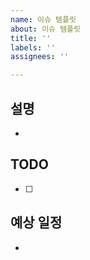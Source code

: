 ```yaml
---
name: 이슈 템플릿
about: 이슈 템플릿
title: ''
labels: ''
assignees: ''

---
```


## 설명
<!-- 진행할 작업을 설명해주세요 -->
- 

## TODO
<!-- 작업을 수행하기 위해 해야할 태스크를 작성해주세요 -->
- [ ] 

## 예상 일정
<!-- 예상 작업 일정을 작성해주세요 -->
-
